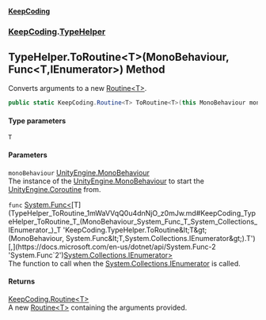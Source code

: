 #### [KeepCoding](index.md 'index')
### [KeepCoding](KeepCoding.md 'KeepCoding').[TypeHelper](TypeHelper.md 'KeepCoding.TypeHelper')
## TypeHelper.ToRoutine&lt;T&gt;(MonoBehaviour, Func&lt;T,IEnumerator&gt;) Method
Converts arguments to a new [Routine&lt;T&gt;](Routine_T_.md 'KeepCoding.Routine&lt;T&gt;').  
```csharp
public static KeepCoding.Routine<T> ToRoutine<T>(this MonoBehaviour monoBehaviour, System.Func<T,System.Collections.IEnumerator> func);
```
#### Type parameters
<a name='KeepCoding_TypeHelper_ToRoutine_T_(MonoBehaviour_System_Func_T_System_Collections_IEnumerator_)_T'></a>
`T`  
  
#### Parameters
<a name='KeepCoding_TypeHelper_ToRoutine_T_(MonoBehaviour_System_Func_T_System_Collections_IEnumerator_)_monoBehaviour'></a>
`monoBehaviour` [UnityEngine.MonoBehaviour](https://docs.microsoft.com/en-us/dotnet/api/UnityEngine.MonoBehaviour 'UnityEngine.MonoBehaviour')  
The instance of the [UnityEngine.MonoBehaviour](https://docs.microsoft.com/en-us/dotnet/api/UnityEngine.MonoBehaviour 'UnityEngine.MonoBehaviour') to start the [UnityEngine.Coroutine](https://docs.microsoft.com/en-us/dotnet/api/UnityEngine.Coroutine 'UnityEngine.Coroutine') from.
  
<a name='KeepCoding_TypeHelper_ToRoutine_T_(MonoBehaviour_System_Func_T_System_Collections_IEnumerator_)_func'></a>
`func` [System.Func&lt;](https://docs.microsoft.com/en-us/dotnet/api/System.Func-2 'System.Func`2')[T](TypeHelper_ToRoutine_1mWaVVqQ0u4dnNjO_z0mJw.md#KeepCoding_TypeHelper_ToRoutine_T_(MonoBehaviour_System_Func_T_System_Collections_IEnumerator_)_T 'KeepCoding.TypeHelper.ToRoutine&lt;T&gt;(MonoBehaviour, System.Func&lt;T,System.Collections.IEnumerator&gt;).T')[,](https://docs.microsoft.com/en-us/dotnet/api/System.Func-2 'System.Func`2')[System.Collections.IEnumerator](https://docs.microsoft.com/en-us/dotnet/api/System.Collections.IEnumerator 'System.Collections.IEnumerator')[&gt;](https://docs.microsoft.com/en-us/dotnet/api/System.Func-2 'System.Func`2')  
The function to call when the [System.Collections.IEnumerator](https://docs.microsoft.com/en-us/dotnet/api/System.Collections.IEnumerator 'System.Collections.IEnumerator') is called.
  
#### Returns
[KeepCoding.Routine&lt;](Routine_T_.md 'KeepCoding.Routine&lt;T&gt;')[T](TypeHelper_ToRoutine_1mWaVVqQ0u4dnNjO_z0mJw.md#KeepCoding_TypeHelper_ToRoutine_T_(MonoBehaviour_System_Func_T_System_Collections_IEnumerator_)_T 'KeepCoding.TypeHelper.ToRoutine&lt;T&gt;(MonoBehaviour, System.Func&lt;T,System.Collections.IEnumerator&gt;).T')[&gt;](Routine_T_.md 'KeepCoding.Routine&lt;T&gt;')  
A new [Routine&lt;T&gt;](Routine_T_.md 'KeepCoding.Routine&lt;T&gt;') containing the arguments provided.

